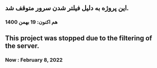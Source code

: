 ## این پروژه به دلیل فیلتر شدن سرور متوقف شد.
### هم اکنون: 19 بهمن 1400



## This project was stopped due to the filtering of the server.
### Now :  February 8, 2022
